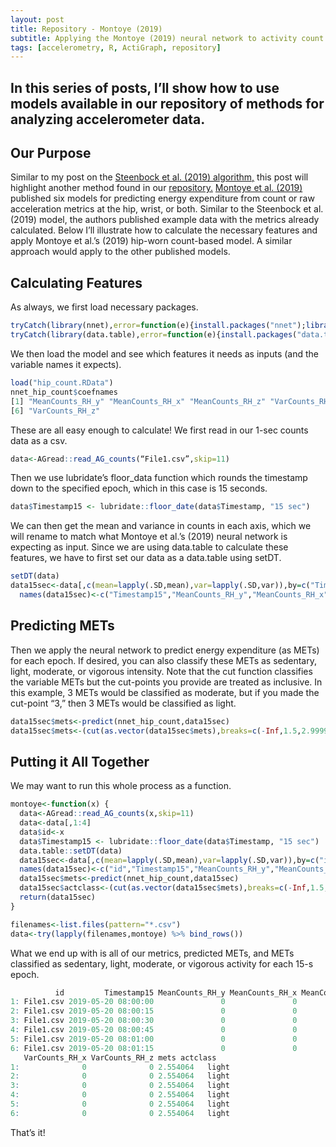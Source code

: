 ```yaml
---
layout: post
title: Repository - Montoye (2019)
subtitle: Applying the Montoye (2019) neural network to activity count data
tags: [accelerometry, R, ActiGraph, repository]
---
```

In this series of posts, I’ll show how to use models available in our repository of methods for analyzing accelerometer data.
---
## Our Purpose
Similar to my post on the [Steenbock et al. (2019) algorithm,](https://clevengerkimberly.github.io/2022-03-01-steenbock/) this post will highlight another method found in our [repository.](https://sites.google.com/view/accelerometerrepository) [Montoye et al. (2019)](https://sites.google.com/view/accelerometerrepository/available-models/provided-as-r-code/montoye-2019?authuser=0) published six models for predicting energy expenditure from count or raw acceleration metrics at the hip, wrist, or both. Similar to the Steenbock et al. (2019) model, the authors published example data with the metrics already calculated. Below I’ll illustrate how to calculate the necessary features and apply Montoye et al.’s (2019) hip-worn count-based model. A similar approach would apply to the other published models.

## Calculating Features

As always, we first load necessary packages.
```r
tryCatch(library(nnet),error=function(e){install.packages("nnet");library(nnet)})
tryCatch(library(data.table),error=function(e){install.packages("data.table ");library(data.table)})
```

We then load the model and see which features it needs as inputs (and the variable names it expects).
```r
load("hip_count.RData")
nnet_hip_count$coefnames
[1] "MeanCounts_RH_y" "MeanCounts_RH_x" "MeanCounts_RH_z" "VarCounts_RH_y"  "VarCounts_RH_x" 
[6] "VarCounts_RH_z"
```

These are all easy enough to calculate! We first read in our 1-sec counts data as a csv. 
```r
data<-AGread::read_AG_counts(“File1.csv”,skip=11)
```

Then we use lubridate’s floor_data function which rounds the timestamp down to the specified epoch, which in this case is 15 seconds. 
```r
data$Timestamp15 <- lubridate::floor_date(data$Timestamp, "15 sec")
```

We can then get the mean and variance in counts in each axis, which we will rename to match what Montoye et al.’s (2019) neural network is expecting as input. Since we are using data.table to calculate these features, we have to first set our data as a data.table using setDT.
```r
setDT(data)
data15sec<-data[,c(mean=lapply(.SD,mean),var=lapply(.SD,var)),by=c("Timestamp15"),.SDcols=c("Axis1","Axis2","Axis3")]
  names(data15sec)<-c("Timestamp15","MeanCounts_RH_y","MeanCounts_RH_x","MeanCounts_RH_z","VarCounts_RH_y","VarCounts_RH_x","VarCounts_RH_z")
```

## Predicting METs
Then we apply the neural network to predict energy expenditure (as METs) for each epoch. If desired, you can also classify these METs as sedentary, light, moderate, or vigorous intensity. Note that the cut function classifies the variable METs but the cut-points you provide are treated as inclusive. In this example, 3 METs would be classified as moderate, but if you made the cut-point “3,” then 3 METs would be classified as light.
```r
data15sec$mets<-predict(nnet_hip_count,data15sec)
data15sec$mets<-(cut(as.vector(data15sec$mets),breaks=c(-Inf,1.5,2.9999, 5.9999, Inf),labels=c("sed","light","mod",”vig”)))
```

## Putting it All Together
We may want to run this whole process as a function.
```r
montoye<-function(x) {
  data<-AGread::read_AG_counts(x,skip=11)
  data<-data[,1:4]
  data$id<-x
  data$Timestamp15 <- lubridate::floor_date(data$Timestamp, "15 sec")
  data.table::setDT(data)
  data15sec<-data[,c(mean=lapply(.SD,mean),var=lapply(.SD,var)),by=c("id","Timestamp15"),.SDcols=c("Axis1","Axis2","Axis3")]
  names(data15sec)<-c("id","Timestamp15","MeanCounts_RH_y","MeanCounts_RH_x","MeanCounts_RH_z","VarCounts_RH_y","VarCounts_RH_x","VarCounts_RH_z")
  data15sec$mets<-predict(nnet_hip_count,data15sec)
  data15sec$actclass<-(cut(as.vector(data15sec$mets),breaks=c(-Inf,1.5,2.9999, 5.9999, Inf),labels=c("sed","light","mod","vig")))
  return(data15sec)
}

filenames<-list.files(pattern="*.csv")
data<-try(lapply(filenames,montoye) %>% bind_rows())
```

What we end up with is all of our metrics, predicted METs, and METs classified as sedentary, light, moderate, or vigorous activity for each 15-s epoch.
```r
          id         Timestamp15 MeanCounts_RH_y MeanCounts_RH_x MeanCounts_RH_z VarCounts_RH_y
1: File1.csv 2019-05-20 08:00:00               0               0               0              0
2: File1.csv 2019-05-20 08:00:15               0               0               0              0
3: File1.csv 2019-05-20 08:00:30               0               0               0              0
4: File1.csv 2019-05-20 08:00:45               0               0               0              0
5: File1.csv 2019-05-20 08:01:00               0               0               0              0
6: File1.csv 2019-05-20 08:01:15               0               0               0              0
   VarCounts_RH_x VarCounts_RH_z mets actclass
1:              0              0 2.554064   light
2:              0              0 2.554064   light
3:              0              0 2.554064   light
4:              0              0 2.554064   light
5:              0              0 2.554064   light
6:              0              0 2.554064   light
```

That’s it!
